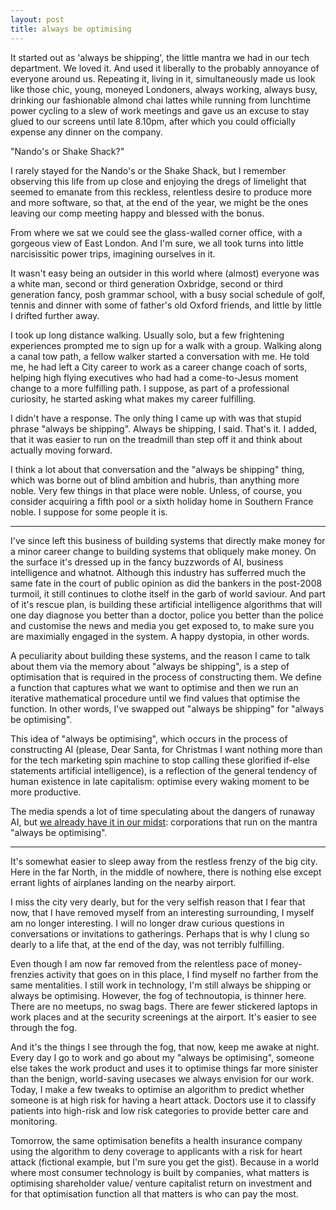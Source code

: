 ```yaml
---
layout: post
title: always be optimising
---
```


It started out as 'always be shipping', the little mantra we had in our tech department. We loved it.
And used it liberally to the probably annoyance of everyone around us. 
Repeating it, living in it, simultaneously made us look like those chic, young, moneyed Londoners, always working, always busy, drinking our fashionable almond chai lattes while running from lunchtime power cycling to a slew of work meetings
and gave us an excuse to stay glued to our screens until late 8.10pm, after which you could officially
expense any dinner on the company.

"Nando's or Shake Shack?"

I rarely stayed for the Nando's or the Shake Shack, but I remember observing this life
from up close and enjoying the dregs of limelight that seemed to emanate from this reckless, relentless
desire to produce more and more software, so that, at the end of the year, we might be the ones
leaving our comp meeting happy and blessed with the bonus. 

From where we sat we could see the glass-walled corner office, with a gorgeous view of East London.
And I'm sure, we all took turns into little narcisissitic power trips, imagining ourselves in it.

It wasn't easy being an outsider in this world where (almost) everyone was a white man, 
second or third generation Oxbridge, second or third generation fancy, posh grammar school, 
with a busy social schedule of golf, tennis and dinner with some of father's old Oxford friends,
and little by little I drifted further away. 

I took up long distance walking. Usually solo, but a few frightening experiences prompted me
to sign up for a walk with a group.
Walking along a canal tow path, a fellow walker started a conversation with me.
He told me, he had left a City career to work as a career change coach of sorts, helping
high flying executives who had had a come-to-Jesus moment change to a more fulfilling path.
I suppose, as part of a professional curiosity, he started asking what makes my career fulfilling.

I didn't have a response. The only thing I came up with was that stupid phrase "always be shipping".
Always be shipping, I said. That's it. 
I added, that it was easier to run on the treadmill than step off it and think about actually moving
forward.

I think a lot about that conversation and the "always be shipping" thing, which was borne out
of blind ambition and hubris, than anything more noble. Very few things in that place were noble.
Unless, of course, you consider acquiring a fifth pool or a sixth holiday home in Southern France noble.
I suppose for some people it is.

---

I've since left this business of building systems that directly make money for a minor career change to building systems that obliquely make money.
On the surface it's dressed up in the fancy buzzwords of AI, business intelligence and whatnot.
Although this industry has sufferred much the same fate in the court of public opinion as did the bankers
in the post-2008 turmoil, it still continues to clothe itself in the garb of world saviour.
And part of it's rescue plan, is building these artificial intelligence algorithms that will one day 
diagnose you better than a doctor, police you better than the police and customise the news and media you get exposed to, to make
sure you are maximially engaged in the system. A happy dystopia, in other words.

A peculiarity about building these systems, and the reason I came to talk about them via the memory about "always be shipping", is a step of optimisation that is required in the process of constructing them. We define a function that captures what we want to optimise and then we run an iterative mathematical procedure until we find values that optimise the function.
In other words, I've swapped out "always be shipping" for "always be optimising".

This idea of "always be optimising", which occurs in the process of constructing AI (please, Dear Santa, for Christmas I want nothing more than for the tech marketing spin machine to stop calling these glorified if-else statements artificial intelligence), is a reflection of the general tendency of human existence in late capitalism: optimise every waking moment to be more productive.

The media spends a lot of time speculating about the dangers of runaway AI, but [we already have it in our midst](https://blog.race-conditions.net/posts/the-singularity-is-already-here/): corporations that run on the mantra "always be optimising".

---

It's somewhat easier to sleep away from the restless frenzy of the big city.
Here in the far North, in the middle of nowhere, there is nothing else except
errant lights of airplanes landing on the nearby airport.

I miss the city very dearly, but for the very selfish reason that I fear that now, that I have removed myself from an interesting surrounding,  I myself am no longer interesting. I will no longer draw curious questions in conversations or invitations to gatherings. Perhaps that is why I clung so dearly to a life that, at the end of the day, was not terribly fulfilling.

Even though I am now far removed from the relentless pace of money-frenzies activity that goes on in this place, I find myself no farther from the same mentalities. I still work in technology, I'm still always be shipping or always be optimising.
However, the fog of technoutopia, is thinner here. There are no meetups, no swag bags. There are fewer stickered laptops in work places and at the security screenings at the airport. It's easier to see through the fog. 

And it's the things I see through the fog, that now, keep me awake at night. 
Every day I go to work and go about my "always be optimising", someone else takes the work
product and uses it to optimise things far more sinister than the benign, world-saving usecases
we always envision for our work. Today, I make a few tweaks to optimise an
algorithm to predict whether someone is at high risk for having
a heart attack. Doctors use it to classify patients into high-risk and low risk categories
to provide better care and monitoring. 

Tomorrow, the same optimisation benefits a health insurance company using the algorithm to deny coverage 
to applicants with a risk for heart attack (fictional example, but I'm sure you get the gist).
Because in a world where most consumer technology is built by companies, what matters is optimising shareholder value/
venture capitalist return on investment and 
for that optimisation function all that matters is who can pay the most.  

 




